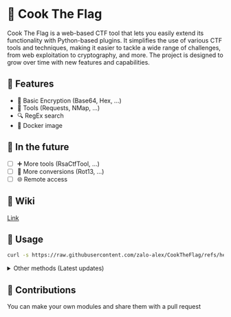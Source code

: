 
# 🏴 Cook The Flag

Cook The Flag is a web-based CTF tool that lets you easily extend its functionality with Python-based plugins. It simplifies the use of various CTF tools and techniques, making it easier to tackle a wide range of challenges, from web exploitation to cryptography, and more. The project is designed to grow over time with new features and capabilities.
## 📃 Features

 - 🧮 Basic Encryption (Base64, Hex, ...)
 - 🔨 Tools (Requests, NMap, ...)
 - 🔍 RegEx search
 - 🐳 Docker image

## 🌠 In the future
 - [ ] ➕ More tools (RsaCtfTool, ...)
 - [ ] 🔧 More conversions (Rot13, ...)
 - [ ] 🌐 Remote access 

## 📘 Wiki
[Link](https://zalo-alex.github.io/CookTheFlag/)

## 🚀 Usage
```bash
curl -s https://raw.githubusercontent.com/zalo-alex/CookTheFlag/refs/heads/main/run.sh | bash
```
<details>
<summary>Other methods (Latest updates)</summary>

### Using DockerHub
```bash
docker run --pull=always --volume ~/.cooktheflag:/data -p 8080:8080 azalo/cooktheflag
```

### Using Dockerfile
```bash
git clone https://github.com/zalo-alex/CookTheFlag
cd CookTheFlag
sudo docker build -t cooktheflag .
sudo docker run --volume ~/.cooktheflag:/data -p 8080:8080 cooktheflag
```

### Using Python
```bash
git clone https://github.com/zalo-alex/CookTheFlag
cd CookTheFlag
pip install -r requirements.txt
python main.py
```
</details>

## 👤 Contributions
You can make your own modules and share them with a pull request
